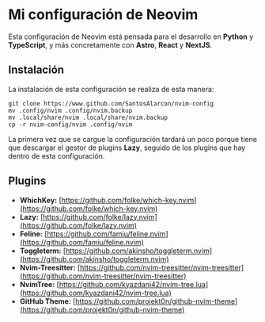 # Mi configuración de Neovim

Esta configuración de Neovim está pensada para el desarrollo en **Python** y **TypeScript**, y más concretamente con **Astro**, **React** y **NextJS**.

## Instalación

La instalación de esta configuración se realiza de esta manera:

```
git clone https://www.github.com/SantosAlarcon/nvim-config
mv .config/nvim .config/nvim.backup
mv .local/share/nvim .local/share/nvim.backup
cp -r nvim-config/nvim .config/nvim
```

La primera vez que se cargue la configuración tardará un poco porque tiene que descargar el gestor de plugins **Lazy**, seguido de los plugins que hay dentro de esta configuración.

## Plugins

+ **WhichKey:** [https://github.com/folke/which-key.nvim](https://github.com/folke/which-key.nvim)
+ **Lazy:** [https://github.com/folke/lazy.nvim](https://github.com/folke/lazy.nvim)
+ **Feline:** [https://github.com/famiu/feline.nvim](https://github.com/famiu/feline.nvim)
+ **Toggleterm:** [https://github.com/akinsho/toggleterm.nvim](https://github.com/akinsho/toggleterm.nvim)
+ **Nvim-Treesitter:** [https://github.com/nvim-treesitter/nvim-treesitter](https://github.com/nvim-treesitter/nvim-treesitter)
+ **NvimTree:** [https://github.com/kyazdani42/nvim-tree.lua](https://github.com/kyazdani42/nvim-tree.lua)
+ **GitHub Theme:** [https://github.com/projekt0n/github-nvim-theme](https://github.com/projekt0n/github-nvim-theme)
